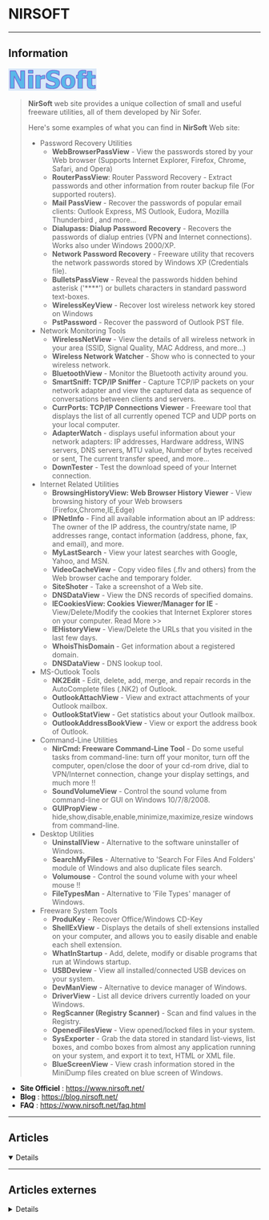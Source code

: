 # NIRSOFT
----

## <i class="fa-solid fa-hashtag"></i> Information

![Logo](../../_media/apps/nirsoft/nirsoft_logo.gif ':size=250 :no-zoom')


> <i class="fa-solid fa-quote-left"></i> **NirSoft** web site provides a unique collection of small and useful freeware utilities, all of them developed by Nir Sofer. 
> 
> Here's some examples of what you can find in **NirSoft** Web site:
>
> - Password Recovery Utilities
>   - **WebBrowserPassView** - View the passwords stored by your Web browser (Supports Internet Explorer, Firefox, Chrome, Safari, and Opera)
>   - **RouterPassView**: Router Password Recovery - Extract passwords and other information from router backup file (For supported routers).
>   - **Mail PassView** - Recover the passwords of popular email clients: Outlook Express, MS Outlook, Eudora, Mozilla Thunderbird , and more...
>   - **Dialupass: Dialup Password Recovery** - Recovers the passwords of dialup entries (VPN and Internet connections). Works also under Windows 2000/XP.
>   - **Network Password Recovery** - Freeware utility that recovers the network passwords stored by Windows XP (Credentials file).
>   - **BulletsPassView** - Reveal the passwords hidden behind asterisk ('****') or bullets characters in standard password text-boxes.
>   - **WirelessKeyView** - Recover lost wireless network key stored on Windows
>   - **PstPassword** - Recover the password of Outlook PST file.
> - Network Monitoring Tools
>   - **WirelessNetView** - View the details of all wireless network in your area (SSID, Signal Quality, MAC Address, and more...)
>   - **Wireless Network Watcher** - Show who is connected to your wireless network.
>   - **BluetoothView** - Monitor the Bluetooth activity around you.
>   - **SmartSniff: TCP/IP Sniffer** - Capture TCP/IP packets on your network adapter and view the captured data as sequence of conversations between clients and servers.
>   - **CurrPorts: TCP/IP Connections Viewer** - Freeware tool that displays the list of all currently opened TCP and UDP ports on your local computer.
>   - **AdapterWatch** - displays useful information about your network adapters: IP addresses, Hardware address, WINS servers, DNS servers, MTU value, Number of bytes received or sent, The current transfer speed, and more...
>   - **DownTester** - Test the download speed of your Internet connection.
> - Internet Related Utilities
>   - **BrowsingHistoryView: Web Browser History Viewer** - View browsing history of your Web browsers (Firefox,Chrome,IE,Edge)
>   - **IPNetInfo** - Find all available information about an IP address: The owner of the IP address, the country/state name, IP addresses range, contact information (address, phone, fax, and email), and more.
>   - **MyLastSearch** - View your latest searches with Google, Yahoo, and MSN.
>   - **VideoCacheView** - Copy video files (.flv and others) from the Web browser cache and temporary folder.
>   - **SiteShoter** - Take a screenshot of a Web site.
>   - **DNSDataView** - View the DNS records of specified domains.
>   - **IECookiesView: Cookies Viewer/Manager for IE** - View/Delete/Modify the cookies that Internet Explorer stores on your computer. Read More >>
>   - **IEHistoryView** - View/Delete the URLs that you visited in the last few days.
>   - **WhoisThisDomain** - Get information about a registered domain.
>   - **DNSDataView** - DNS lookup tool.
> - MS-Outlook Tools
>   - **NK2Edit** - Edit, delete, add, merge, and repair records in the AutoComplete files (.NK2) of Outlook.
>   - **OutlookAttachView** - View and extract attachments of your Outlook mailbox.
>   - **OutlookStatView** - Get statistics about your Outlook mailbox.
>   - **OutlookAddressBookView** - View or export the address book of Outlook.
> - Command-Line Utilities
>   - **NirCmd: Freeware Command-Line Tool** - Do some useful tasks from command-line: turn off your monitor, turn off the computer, open/close the door of your cd-rom drive, dial to VPN/Internet connection, change your display settings, and much more !!
>   - **SoundVolumeView** - Control the sound volume from command-line or GUI on Windows 10/7/8/2008.
>   - **GUIPropView** - hide,show,disable,enable,minimize,maximize,resize windows from command-line.
> - Desktop Utilities
>   - **UninstallView** - Alternative to the software uninstaller of Windows.
>   - **SearchMyFiles** - Alternative to 'Search For Files And Folders' module of Windows and also duplicate files search.
>   - **Volumouse** - Control the sound volume with your wheel mouse !!
>   - **FileTypesMan** - Alternative to 'File Types' manager of Windows.
> - Freeware System Tools
>   - **ProduKey** - Recover Office/Windows CD-Key
>   - **ShellExView** - Displays the details of shell extensions installed on your computer, and allows you to easily disable and enable each shell extension.
>   - **WhatInStartup** - Add, delete, modify or disable programs that run at Windows startup.
>   - **USBDeview** - View all installed/connected USB devices on your system.
>   - **DevManView** - Alternative to device manager of Windows.
>   - **DriverView** - List all device drivers currently loaded on your Windows.
>   - **RegScanner (Registry Scanner)** - Scan and find values in the Registry.
>   - **OpenedFilesView** - View opened/locked files in your system.
>   - **SysExporter** - Grab the data stored in standard list-views, list boxes, and combo boxes from almost any application running on your system, and export it to text, HTML or XML file.
>   - **BlueScreenView** - View crash information stored in the MiniDump files created on blue screen of Windows. <i class="fa-solid fa-quote-left fa-rotate-180"></i>


- <i class="fa-solid fa-globe"></i> **Site Officiel** : https://www.nirsoft.net/
- <i class="fab fa-blogger-b"></i> **Blog** : https://blog.nirsoft.net/
- <i class="far fa-question-circle"></i> **FAQ** : https://www.nirsoft.net/faq.html


---

## <i class="fa-regular fa-newspaper"></i> Articles

<details open>

</details>

---

## <i class="fa-solid fa-glasses"></i> Articles externes

<details>

- [A look at Nirsoft's InstalledAppView program](https://www.ghacks.net/2020/03/11/a-look-at-nirsofts-installedappview-program/)
- [Blast from the Past: Nirsoft's CurrPorts](https://www.ghacks.net/2019/08/02/blast-from-the-past-nirsofts-currports/)
- [Change multiple Explorer folder View modes with latest ShellBagsView for Windows](https://www.ghacks.net/2020/04/26/change-multiple-explorer-folder-view-modes-with-latest-shellbagsview-for-windows/)
- [Créer un raccourci pour éteindre son écran - Windows 10](https://www.pcastuces.com/pratique/astuces/5415.htm?xtor=RSS-3)
- [CurrPorts 2.5: sent and received bytes added to program](https://www.ghacks.net/2018/03/12/currports-2-5-sent-and-received-bytes-added-to-program/)
- [Display all TCP and UDP network activity on Windows](https://www.ghacks.net/2018/04/20/display-all-tcp-and-udp-network-activity-on-windows/)
- [Display Symbolic Links With NTFS Links View](https://www.ghacks.net/2010/04/07/display-symbolic-links-with-ntfs-links-view/)
- [FileActivityWatch: monitor read/write operations on Windows](https://www.ghacks.net/2018/04/04/fileactivitywatch-monitor-read-write-operations-on-windows/)
- [Find files on your smartphone or tablet quickly with NirSoft's MobileFileSearch](https://www.ghacks.net/2019/11/20/find-files-on-your-smartphone-or-tablet-quickly-with-nirsofts-mobilefilesearch/)
- [Get a list of all USB devices that connected to a Windows PC](https://www.ghacks.net/2021/06/11/get-a-list-of-all-usb-devices-that-connected-to-a-windows-pc/)
- [How to list all installed third-party drivers on Windows PCs](https://www.ghacks.net/2019/10/21/how-to-list-all-installed-third-party-drivers-on-windows-pcs/)
- [List all installed packages on Windows machines](https://www.ghacks.net/2017/10/23/list-all-installed-packages-on-windows-machines/)
- [List all Windows programs with compatibility settings with AppCompatibilityView](https://www.ghacks.net/2018/03/30/list-all-windows-programs-with-compatibility-settings-with-appcompatibilityview/)
- [Log all DNS activity on your Windows PCs with DNSLookupView](https://www.ghacks.net/2021/08/12/log-all-dns-activity-on-your-windows-pcs-with-dnslookupview/)
- [Manage Wireless Networks on Windows with this new Nirsoft tool](https://www.ghacks.net/2021/05/21/manage-wireless-networks-on-windows-with-this-new-nirsoft-tool/)
- [Monitor your Network files on Windows 10 with NetworkOpenedFiles](https://www.thewindowsclub.com/monitor-network-open-files-windows)
- [NetworkCountersWatch review](https://www.ghacks.net/2017/09/23/networkcounterswatch/)
- [Nirsoft adds file previews to Chrome Cache Viewer](https://www.ghacks.net/2020/04/15/nirsoft-adds-file-previews-to-chrome-cache-viewer/)
- [Nirsoft's latest tool helps you manage Windows Defender Threats in bulk](https://www.ghacks.net/2020/03/30/nirsofts-latest-tool-helps-you-manage-windows-defender-threats-in-bulk/)
- [Nirsoft's NirExt adds options to Windows Explorer](https://www.ghacks.net/2018/12/03/nirsofts-nirext-adds-options-to-windows-explorer/)
- [Open the location a photo was taken on Google Maps with these Windows tools](https://www.ghacks.net/2020/08/02/open-the-location-a-photo-was-taken-on-google-maps-with-these-windows-tools/)
- [RegScanner 2.30 includes more Time-based Registry filters](https://www.ghacks.net/2018/02/28/regscanner-2-30-includes-time-based-registry-filter/)
- [SimpleCodeGenerator is a new tool from NirSoft that lets you create QR Codes for URLs](https://www.ghacks.net/2021/04/01/simplecodegenerator-is-a-new-tool-from-nirsoft-that-lets-you-create-qr-codes-for-urls/)
- [Sysmon 11.0 is out with file delete monitoring](https://www.ghacks.net/2020/04/29/sysmon-11-0-is-out-with-file-delete-monitoring/)
- [TaskSchedulerView update introduces Wake To Run information](https://www.ghacks.net/2019/08/06/taskschedulerview-update-introduces-wake-to-run-information/)
- [View and edit file properties with PropertySystemView, a new freeware tool from Nirsoft](https://www.ghacks.net/2020/02/05/view-and-edit-file-properties-with-propertysystemview-a-new-freeware-tool-from-nirsoft/)
- [View and edit Monitor settings with ControlMyMonitor](https://www.ghacks.net/2017/11/10/view-and-edit-monitor-settings-with-controlmymonitor/)
- [What is Ingress Controller and how to deploy Nginx Ingress Controller in Kubernetes Cluster on AWS using Helm](https://www.howtoforge.com/what-is-ingress-controller-and-how-to-deploy-nginx-ingress-controller-in-kubernetes-cluster-on-aws-using-helm/)
- [Windows Updates History Viewer released by Nirsoft](https://www.ghacks.net/2019/11/10/windows-updates-history-viewer-released-by-nirsoft/)
- [You can delete Chrome or Firefox history records in BrowsingHistoryView now](https://www.ghacks.net/2019/12/21/you-can-delete-chrome-or-firefox-history-records-in-browsinghistoryview-now/)

</details>